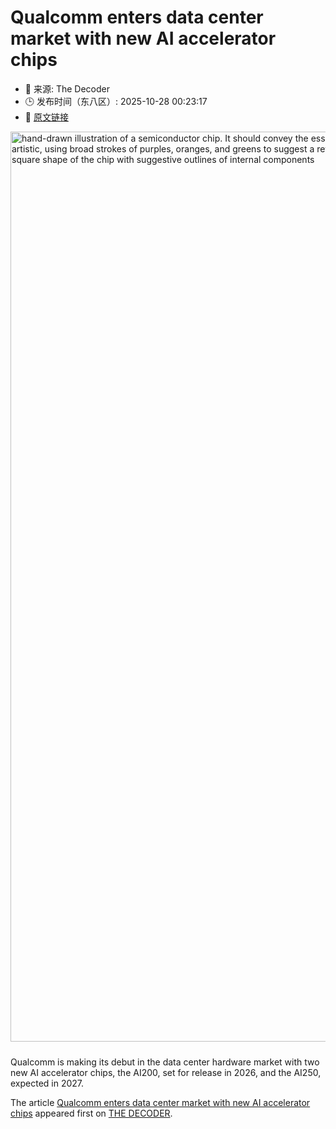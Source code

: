 # Qualcomm enters data center market with new AI accelerator chips
- 📅 来源: The Decoder
- 🕒 发布时间（东八区）: 2025-10-28 00:23:17
- 🔗 [原文链接](https://the-decoder.com/qualcomm-enters-data-center-market-with-new-ai-accelerator-chips/)

<p><img alt="hand-drawn illustration of a semiconductor chip. It should convey the essence of a microprocessor or integrated circuit using bold, simplified geometric shapes and lines. The colors should be more abstract and artistic, using broad strokes of purples, oranges, and greens to suggest a reflective surface without the intricate details of the actual circuitry. The overall design should be modern and minimalistic, focusing on the square shape of the chip with suggestive outlines of internal components" class="attachment-full size-full wp-post-image" height="816" src="https://the-decoder.com/wp-content/uploads/2024/05/ai_chip_illustration.png" style="height: auto; margin-bottom: 10px;" width="1456" /></p>
<p>        Qualcomm is making its debut in the data center hardware market with two new AI accelerator chips, the AI200, set for release in 2026, and the AI250, expected in 2027.</p>
<p>The article <a href="https://the-decoder.com/qualcomm-enters-data-center-market-with-new-ai-accelerator-chips/">Qualcomm enters data center market with new AI accelerator chips</a> appeared first on <a href="https://the-decoder.com">THE DECODER</a>.</p>